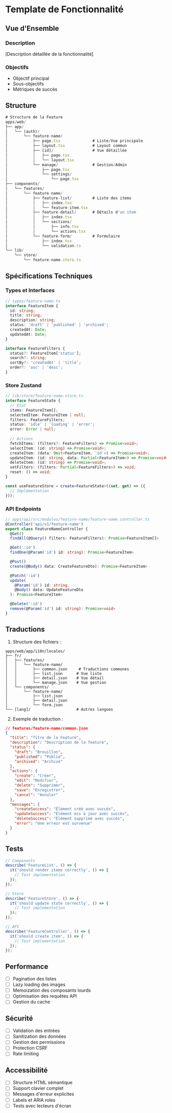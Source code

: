 # Template de Fonctionnalité

## Vue d'Ensemble

### Description

[Description détaillée de la fonctionnalité]

### Objectifs

- Objectif principal
- Sous-objectifs
- Métriques de succès

## Structure

```typescript
# Structure de la Feature
apps/web/
├── app/
│   └── (auth)/
│       └── feature-name/
│           ├── page.tsx              # Liste/Vue principale
│           ├── layout.tsx            # Layout commun
│           ├── [id]/                 # Vue détaillée
│           │   ├── page.tsx
│           │   └── layout.tsx
│           └── manage/               # Gestion/Admin
│               ├── page.tsx
│               └── settings/
│                   └── page.tsx
├── components/
│   └── features/
│       └── feature-name/
│           ├── feature-list/         # Liste des items
│           │   ├── index.tsx
│           │   └── feature-item.tsx
│           ├── feature-detail/       # Détails d'un item
│           │   ├── index.tsx
│           │   └── sections/
│           │       ├── info.tsx
│           │       └── actions.tsx
│           └── feature-form/         # Formulaire
│               ├── index.tsx
│               └── validation.ts
└── lib/
    └── store/
        └── feature-name.store.ts
```

## Spécifications Techniques

### Types et Interfaces

```typescript
// types/feature-name.ts
interface FeatureItem {
  id: string;
  title: string;
  description: string;
  status: 'draft' | 'published' | 'archived';
  createdAt: Date;
  updatedAt: Date;
}

interface FeatureFilters {
  status?: FeatureItem['status'];
  search?: string;
  sortBy?: 'createdAt' | 'title';
  order?: 'asc' | 'desc';
}
```

### Store Zustand

```typescript
// lib/store/feature-name.store.ts
interface FeatureState {
  // État
  items: FeatureItem[];
  selectedItem: FeatureItem | null;
  filters: FeatureFilters;
  status: 'idle' | 'loading' | 'error';
  error: Error | null;
  
  // Actions
  fetchItems: (filters?: FeatureFilters) => Promise<void>;
  selectItem: (id: string) => Promise<void>;
  createItem: (data: Omit<FeatureItem, 'id'>) => Promise<void>;
  updateItem: (id: string, data: Partial<FeatureItem>) => Promise<void>;
  deleteItem: (id: string) => Promise<void>;
  setFilters: (filters: Partial<FeatureFilters>) => void;
  reset: () => void;
}

const useFeatureStore = create<FeatureState>((set, get) => ({
  // Implémentation
}));
```

### API Endpoints

```typescript
// apps/api/src/modules/feature-name/feature-name.controller.ts
@Controller('api/v1/feature-name')
export class FeatureNameController {
  @Get()
  findAll(@Query() filters: FeatureFilters): Promise<FeatureItem[]>

  @Get(':id')
  findOne(@Param('id') id: string): Promise<FeatureItem>

  @Post()
  create(@Body() data: CreateFeatureDto): Promise<FeatureItem>

  @Patch(':id')
  update(
    @Param('id') id: string,
    @Body() data: UpdateFeatureDto
  ): Promise<FeatureItem>

  @Delete(':id')
  remove(@Param('id') id: string): Promise<void>
}
```

## Traductions

1. Structure des fichiers :
```
apps/web/app/i18n/locales/
├── fr/
│   ├── features/
│   │   └── feature-name/
│   │       ├── common.json     # Traductions communes
│   │       ├── list.json      # Vue liste
│   │       ├── detail.json    # Vue détail
│   │       └── manage.json    # Vue gestion
│   └── components/
│       └── feature-name/
│           ├── list.json
│           ├── detail.json
│           └── form.json
└── [lang]/                    # Autres langues
```

2. Exemple de traduction :
```json
// features/feature-name/common.json
{
  "title": "Titre de la Feature",
  "description": "Description de la feature",
  "status": {
    "draft": "Brouillon",
    "published": "Publié",
    "archived": "Archivé"
  },
  "actions": {
    "create": "Créer",
    "edit": "Modifier",
    "delete": "Supprimer",
    "save": "Enregistrer",
    "cancel": "Annuler"
  },
  "messages": {
    "createSuccess": "Élément créé avec succès",
    "updateSuccess": "Élément mis à jour avec succès",
    "deleteSuccess": "Élément supprimé avec succès",
    "error": "Une erreur est survenue"
  }
}
```

## Tests

```typescript
// Components
describe('FeatureList', () => {
  it('should render items correctly', () => {
    // Test implementation
  });
});

// Store
describe('FeatureStore', () => {
  it('should update state correctly', () => {
    // Test implementation
  });
});

// API
describe('FeatureController', () => {
  it('should create item', () => {
    // Test implementation
  });
});
```

## Performance

- [ ] Pagination des listes
- [ ] Lazy loading des images
- [ ] Memoization des composants lourds
- [ ] Optimisation des requêtes API
- [ ] Gestion du cache

## Sécurité

- [ ] Validation des entrées
- [ ] Sanitization des données
- [ ] Gestion des permissions
- [ ] Protection CSRF
- [ ] Rate limiting

## Accessibilité

- [ ] Structure HTML sémantique
- [ ] Support clavier complet
- [ ] Messages d'erreur explicites
- [ ] Labels et ARIA roles
- [ ] Tests avec lecteurs d'écran
